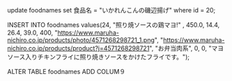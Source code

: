 
update foodnames set 食品名 = "いかれんこんの磯辺揚げ" where id = 20;

INSERT INTO foodnames values(24, "照り焼ソースの鶏マヨ!" , 450.0, 14.4, 26.4, 39.0, 400, "https://www.maruha-nichiro.co.jp/products/photo/4571268298721_1.png", "https://www.maruha-nichiro.co.jp/products/product?j=4571268298721", "お弁当肉系", 0, 0, "マヨソース入りチキンフライに照り焼きソースをかけたフライです。");

ALTER TABLE foodnames ADD COLUM９